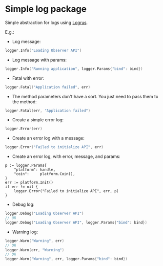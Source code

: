 # Simple log package

Simple abstraction for logs using [Logrus](https://github.com/sirupsen/logrus).

E.g.:

- Log message:
```go
logger.Info("Loading Observer API")
```

- Log message with params:
```go
logger.Info("Running application", logger.Params{"bind": bind})
```

- Fatal with error:
```go
logger.Fatal("Application failed", err)
```

- The method parameters don't have a sort. You just need to pass them to the method:
```go
logger.Fatal(err, "Application failed")
```

- Create a simple error log:
```go
logger.Error(err)
```

- Create an error log with a message:
```go
logger.Error("Failed to initialize API", err)
```

- Create an error log, with error, message, and params:
```
p := logger.Params{
	"platform": handle,
	"coin":     platform.Coin(),
}
err := platform.Init()
if err != nil {
	logger.Error("Failed to initialize API", err, p)
}
```

- Debug log:
```go
logger.Debug("Loading Observer API")
// OR 
logger.Debug("Loading Observer API", logger.Params{"bind": bind})
```

- Warning log:
```go
logger.Warn("Warning", err)
// OR 
logger.Warn(err, "Warning")
// OR 
logger.Warn("Warning", err, logger.Params{"bind": bind})
```
